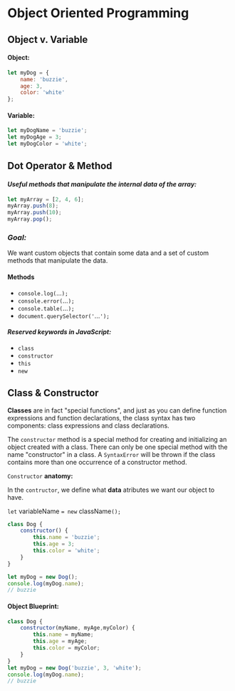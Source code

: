 # Object Oriented Programming

## Object v. Variable

#### Object:
```javascript
let myDog = {
	name: 'buzzie',
	age: 3,
	color: 'white'
};
```
#### Variable:
```javascript
let myDogName = 'buzzie';
let myDogAge = 3;
let myDogColor = 'white';
```

## Dot Operator & Method

#### *Useful methods that manipulate the internal data of the array:*
```javascript
let myArray = [2, 4, 6];
myArray.push(8);
myArray.push(10);
myArray.pop();
```

### *Goal:*
We want custom objects that contain some data and a set of custom methods that manipulate the data.

#### Methods
* `console.log(`...`);`
* `console.error(`...`);`
* `console.table(`...`);`
* `document.querySelector('`...`');`

#### *Reserved keywords in JavaScript:*
* `class`
* `constructor`
* `this`
* `new`

## Class & Constructor

**Classes** are in fact "special functions", and just as you can define function expressions and function declarations, the class syntax has two components: class expressions and class declarations.

The `constructor` method is a special method for creating and initializing an object created with a class. There can only be one special method with the name "constructor" in a class. A `SyntaxError` will be thrown if the class contains more than one occurrence of a constructor method.

`Constructor` **anatomy:** 

In the `contructor`, we define what **data** atributes we want our object to have.

`let` variableName `= new` className`();`

```javascript
class Dog {
	constructor() {
		this.name = 'buzzie';
		this.age = 3;
		this.color = 'white';
	}
}

let myDog = new Dog();
console.log(myDog.name);
// buzzie
```

#### Object Blueprint:
```javascript
class Dog {
	constructor(myName, myAge,myColor) {
		this.name = myName;
		this.age = myAge;
		this.color = myColor;
	}
}
let myDog = new Dog('buzzie', 3, 'white');
console.log(myDog.name);
// buzzie
```






